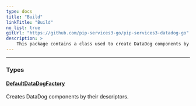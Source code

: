 ```yaml
---
type: docs
title: "Build"
linkTitle: "Build"
no_list: true
gitUrl: "https://github.com/pip-services3-go/pip-services3-datadog-go"
description: >
    This package contains a class used to create DataDog components by their descriptors.
---
```

---

<div class="module-body"> 

### Types

#### [DefaultDataDogFactory](default_datadog_factory)
Creates DataDog components by their descriptors.

</div>
